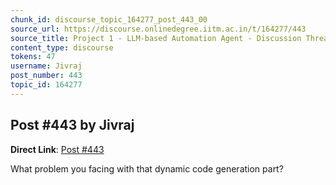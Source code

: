 ```yaml
---
chunk_id: discourse_topic_164277_post_443_00
source_url: https://discourse.onlinedegree.iitm.ac.in/t/164277/443
source_title: Project 1 - LLM-based Automation Agent - Discussion Thread [TDS Jan 2025]
content_type: discourse
tokens: 47
username: Jivraj
post_number: 443
topic_id: 164277
---
```


## Post #443 by Jivraj

**Direct Link**: [Post #443](https://discourse.onlinedegree.iitm.ac.in/t/164277/443)

What problem you facing with that dynamic code generation part?
